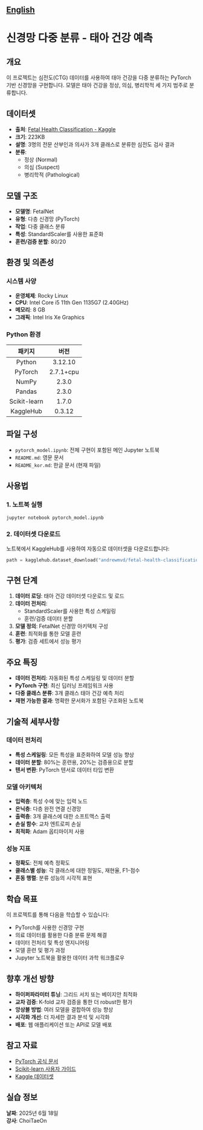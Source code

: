 [English](./README.md)
---

# 신경망 다중 분류 - 태아 건강 예측

## 개요
이 프로젝트는 심전도(CTG) 데이터를 사용하여 태아 건강을 다중 분류하는 PyTorch 기반 신경망을 구현합니다. 모델은 태아 건강을 정상, 의심, 병리학적 세 가지 범주로 분류합니다.

## 데이터셋
- **출처**: [Fetal Health Classification - Kaggle](https://www.kaggle.com/datasets/andrewmvd/fetal-health-classification)
- **크기**: 223KB
- **설명**: 3명의 전문 산부인과 의사가 3개 클래스로 분류한 심전도 검사 결과
- **분류**: 
  - 정상 (Normal)
  - 의심 (Suspect)
  - 병리학적 (Pathological)

## 모델 구조
- **모델명**: FetalNet
- **유형**: 다층 신경망 (PyTorch)
- **작업**: 다중 클래스 분류
- **특성**: StandardScaler를 사용한 표준화
- **훈련/검증 분할**: 80/20

## 환경 및 의존성

### 시스템 사양
- **운영체제**: Rocky Linux
- **CPU**: Intel Core i5 11th Gen 1135G7 (2.40GHz)
- **메모리**: 8 GB
- **그래픽**: Intel Iris Xe Graphics

### Python 환경
| 패키지 | 버전 |
|:-------:|:-------:|
| Python | 3.12.10 |
| PyTorch | 2.7.1+cpu |
| NumPy | 2.3.0 |
| Pandas | 2.3.0 |
| Scikit-learn | 1.7.0 |
| KaggleHub | 0.3.12 |

## 파일 구성
- `pytorch_model.ipynb`: 전체 구현이 포함된 메인 Jupyter 노트북
- `README.md`: 영문 문서
- `README_kor.md`: 한글 문서 (현재 파일)

## 사용법

### 1. 노트북 실행
```bash
jupyter notebook pytorch_model.ipynb
```

### 2. 데이터셋 다운로드
노트북에서 KaggleHub를 사용하여 자동으로 데이터셋을 다운로드합니다:
```python
path = kagglehub.dataset_download("andrewmvd/fetal-health-classification")
```

## 구현 단계
1. **데이터 로딩**: 태아 건강 데이터셋 다운로드 및 로드
2. **데이터 전처리**: 
   - StandardScaler를 사용한 특성 스케일링
   - 훈련/검증 데이터 분할
3. **모델 정의**: FetalNet 신경망 아키텍처 구성
4. **훈련**: 최적화를 통한 모델 훈련
5. **평가**: 검증 세트에서 성능 평가

## 주요 특징
- **데이터 전처리**: 자동화된 특성 스케일링 및 데이터 분할
- **PyTorch 구현**: 최신 딥러닝 프레임워크 사용
- **다중 클래스 분류**: 3개 클래스 태아 건강 예측 처리
- **재현 가능한 결과**: 명확한 문서화가 포함된 구조화된 노트북

## 기술적 세부사항

### 데이터 전처리
- **특성 스케일링**: 모든 특성을 표준화하여 모델 성능 향상
- **데이터 분할**: 80%는 훈련용, 20%는 검증용으로 분할
- **텐서 변환**: PyTorch 텐서로 데이터 타입 변환

### 모델 아키텍처
- **입력층**: 특성 수에 맞는 입력 노드
- **은닉층**: 다층 완전 연결 신경망
- **출력층**: 3개 클래스에 대한 소프트맥스 출력
- **손실 함수**: 교차 엔트로피 손실
- **최적화**: Adam 옵티마이저 사용

### 성능 지표
- **정확도**: 전체 예측 정확도
- **클래스별 성능**: 각 클래스에 대한 정밀도, 재현율, F1-점수
- **혼동 행렬**: 분류 성능의 시각적 표현

## 학습 목표
이 프로젝트를 통해 다음을 학습할 수 있습니다:
- PyTorch를 사용한 신경망 구현
- 의료 데이터를 활용한 다중 분류 문제 해결
- 데이터 전처리 및 특성 엔지니어링
- 모델 훈련 및 평가 과정
- Jupyter 노트북을 활용한 데이터 과학 워크플로우

## 향후 개선 방향
- **하이퍼파라미터 튜닝**: 그리드 서치 또는 베이지안 최적화
- **교차 검증**: K-fold 교차 검증을 통한 더 robust한 평가
- **앙상블 방법**: 여러 모델을 결합하여 성능 향상
- **시각화 개선**: 더 자세한 결과 분석 및 시각화
- **배포**: 웹 애플리케이션 또는 API로 모델 배포

## 참고 자료
- [PyTorch 공식 문서](https://pytorch.org/docs/)
- [Scikit-learn 사용자 가이드](https://scikit-learn.org/stable/user_guide.html)
- [Kaggle 데이터셋](https://www.kaggle.com/datasets/andrewmvd/fetal-health-classification)

## 실습 정보
**날짜**: 2025년 6월 18일  
**강사**: ChoiTaeOn
